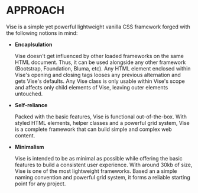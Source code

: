 # APPROACH

Vise is a simple yet powerful lightweight vanilla CSS framework forged with the following notions in mind:

- **Encaplsulation**

  Vise doesn't get influenced by other loaded frameworks on the same HTML document. Thus, it can be used alongside any other framework (Bootstrap, Foundation, Bluma, etc). Any HTML element enclosed within Vise's opening and closing tags looses any previous alternation and gets Vise's defaults. Any Vise class is only usable within Vise's scope and affects only child elements of Vise, leaving outer elements untouched.

- **Self-reliance**

  Packed with the basic features, Vise is functional out-of-the-box. With styled HTML elements, helper classes and a powerful grid system, Vise is a complete framework that can build simple and complex web content.

- **Minimalism**

  Vise is intended to be as minimal as possible while offering the basic features to build a consistent user experience. With around 30kb of size, Vise is one of the most lightweight frameworks. Based an a simple naming convention and powerful grid system, it forms a reliable starting point for any project.
